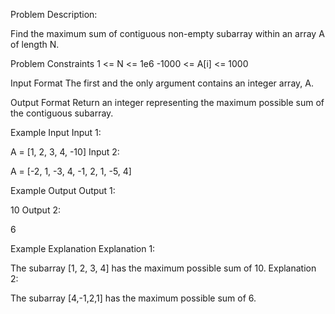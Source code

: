 Problem Description:

Find the maximum sum of contiguous non-empty subarray within an array A of length N.



Problem Constraints
1 <= N <= 1e6
-1000 <= A[i] <= 1000



Input Format
The first and the only argument contains an integer array, A.



Output Format
Return an integer representing the maximum possible sum of the contiguous subarray.



Example Input
Input 1:

A = [1, 2, 3, 4, -10]
Input 2:

A = [-2, 1, -3, 4, -1, 2, 1, -5, 4]


Example Output
Output 1:

10
Output 2:

6


Example Explanation
Explanation 1:

The subarray [1, 2, 3, 4] has the maximum possible sum of 10.
Explanation 2:

The subarray [4,-1,2,1] has the maximum possible sum of 6. 
